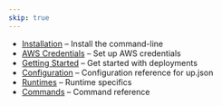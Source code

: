 ```yaml
---
skip: true
---
```


- [Installation](01-installation.md) – Install the command-line
- [AWS Credentials](02-aws-credentials.md) – Set up AWS credentials
- [Getting Started](03-getting-started.md) – Get started with deployments
- [Configuration](04-configuration.md) – Configuration reference for up.json
- [Runtimes](05-runtimes.md) – Runtime specifics
- [Commands](06-commands.md) – Command reference
